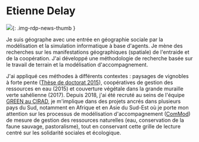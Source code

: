 # Etienne Delay

![](https://cdn.geotribu.fr/img/internal/contributeurs/edel.jpg){: .img-rdp-news-thumb }

Je suis géographe avec une entrée en géographie sociale par la modélisation et la simulation informatique à base d'agents. Je mène des recherches sur les manifestations géographiques (spatiale) de l'entraide et de la coopération. J'ai développé une méthodologie de recherche basée sur le travail de terrain et la modélisation d'accompagnement.

J'ai appliqué ces méthodes à différents contextes : paysages de vignobles à forte pente ([Thèse de doctorat 2015](https://www.unilim.fr/geolab/2015/06/10/prospective-paysagere-des-territoires-viticoles-de-fortes-pentes/)), coopératives de gestion des ressources en eau (2015) et couverture végétale dans la grande muraille verte sahélienne (2017). Depuis 2018, j'ai été recruté au seins de l'équipe [GREEN au CIRAD](https://ur-green.cirad.fr/), je m'implique dans des projets ancrés dans plusieurs pays du Sud, notamment en Afrique et en Asie du Sud-Est où je porte mon attention sur les processus de modélisation d'accompagnement ([ComMod](https://www.commod.org/)) de mesure de gestion des ressources naturelles (eau, conservation de la faune sauvage, pastoralisme), tout en conservant cette grille de lecture centré sur les solidarité sociales et écologique.

